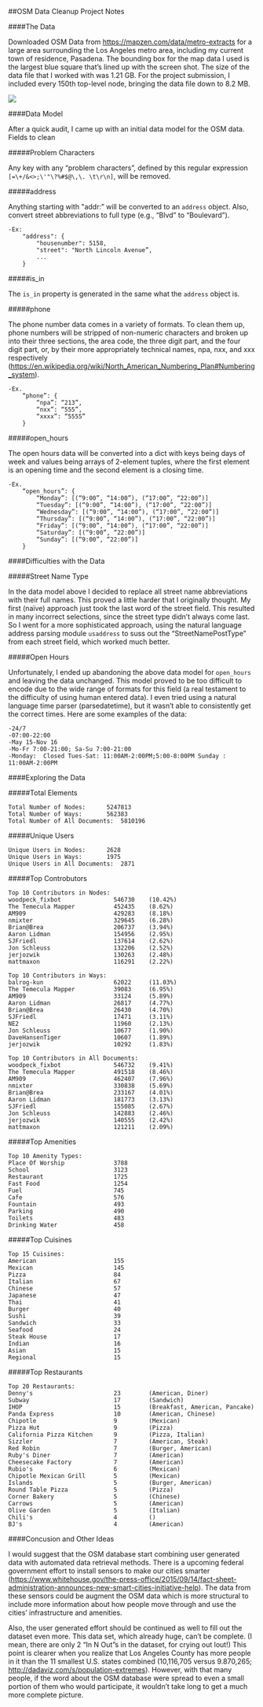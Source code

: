 ##OSM Data Cleanup Project Notes

####The Data

Downloaded OSM Data from https://mapzen.com/data/metro-extracts for a large area surrounding the Los Angeles metro area, including my current town of residence, Pasadena. The bounding box for the map data I used is the largest blue square that’s lined up with the screen shot. The size of the data file that I worked with was 1.21 GB. For the project submission, I included every 150th top-level node, bringing the data file down to 8.2 MB.

<img src="los-angeles_california.png">

####Data Model

After a quick audit, I came up with an initial data model for the OSM data. Fields to clean

#####Problem Characters

Any key with any “problem characters”, defined by this regular expression ```[=\+/&<>;\'"\?%#$@\,\. \t\r\n]```, will be removed.

#####address
	
Anything starting with "addr:” will be converted to an `address` object. Also, convert street abbreviations to full type (e.g., “Blvd” to “Boulevard”).
```
-Ex: 
	"address": {
	    "housenumber": 5158,
	    "street": "North Lincoln Avenue”,
	    ...
	}
```

#####is_in

The `is_in` property is generated in the same what the `address` object is.

#####phone

The phone number data comes in a variety of formats. To clean them up, phone numbers will be stripped of non-numeric characters and broken up into their three sections, the area code, the three digit part, and the four digit part, or, by their more appropriately technical names, npa, nxx, and xxx respectively (https://en.wikipedia.org/wiki/North_American_Numbering_Plan#Numbering_system).
```
-Ex.
	“phone”: {
	    “npa”: “213”,
	    “nxx”: “555”,
	    “xxxx”: “5555”
	}
```

#####open_hours

The open hours data will be converted into a dict with keys being days of week and values being arrays of 2-element tuples, where the first element is an opening time and the second element is a closing time.
```
-Ex.
	“open_hours”: {
	    “Monday”: [(“9:00”, “14:00”), (“17:00”, “22:00”)]
	    “Tuesday”: [(“9:00”, “14:00”), (“17:00”, “22:00”)]
	    “Wednesday”: [(“9:00”, “14:00”), (“17:00”, “22:00”)]
	    “Thursday”: [(“9:00”, “14:00”), (“17:00”, “22:00”)]
	    “Friday”: [(“9:00”, “14:00”), (“17:00”, “22:00”)]
	    “Saturday”: [(“9:00”, “22:00”)]
	    “Sunday”: [(“9:00”, “22:00”)]
	}
```


####Difficulties with the Data

#####Street Name Type

In the data model above I decided to replace all street name abbreviations with their full names. This proved a little harder that I originally thought. My first (naïve) approach just took the last word of the street field. This resulted in many incorrect selections, since the street type didn’t always come last. So I went for a more sophisticated approach, using the natural language address parsing module `usaddress` to suss out the “StreetNamePostType” from each street field, which worked much better.

#####Open Hours

Unfortunately, I ended up abandoning the above data model for `open_hours` and leaving the data unchanged. This model proved to be too difficult to encode due to the wide range of formats for this field (a real testament to the difficulty of using human entered data).  I even tried using a natural language time parser (parsedatetime), but it wasn’t able to consistently get the correct times. Here are some examples of the data:
```
-24/7
-07:00-22:00
-May 15-Nov 16
-Mo-Fr 7:00-21:00; Sa-Su 7:00-21:00
-Monday:  Closed Tues-Sat: 11:00AM-2:00PM;5:00-8:00PM Sunday :   11:00AM-2:00PM
```

####Exploring the Data

#####Total Elements

```
Total Number of Nodes:		5247813
Total Number of Ways:		562383
Total Number of All Documents:	5810196
```

#####Unique Users

```
Unique Users in Nodes:		2628
Unique Users in Ways:		1975
Unique Users in All Documents:	2871
```

#####Top Controbutors

```
Top 10 Contributors in Nodes:
woodpeck_fixbot               546730    (10.42%)
The Temecula Mapper           452435    (8.62%)
AM909                         429283    (8.18%)
nmixter                       329645    (6.28%)
Brian@Brea                    206737    (3.94%)
Aaron Lidman                  154956    (2.95%)
SJFriedl                      137614    (2.62%)
Jon Schleuss                  132206    (2.52%)
jerjozwik                     130263    (2.48%)
mattmaxon                     116291    (2.22%)

Top 10 Contributors in Ways:
balrog-kun                    62022     (11.03%)
The Temecula Mapper           39083     (6.95%)
AM909                         33124     (5.89%)
Aaron Lidman                  26817     (4.77%)
Brian@Brea                    26430     (4.70%)
SJFriedl                      17471     (3.11%)
NE2                           11960     (2.13%)
Jon Schleuss                  10677     (1.90%)
DaveHansenTiger               10607     (1.89%)
jerjozwik                     10292     (1.83%)

Top 10 Contributors in All Documents:
woodpeck_fixbot               546732    (9.41%)
The Temecula Mapper           491518    (8.46%)
AM909                         462407    (7.96%)
nmixter                       330838    (5.69%)
Brian@Brea                    233167    (4.01%)
Aaron Lidman                  181773    (3.13%)
SJFriedl                      155085    (2.67%)
Jon Schleuss                  142883    (2.46%)
jerjozwik                     140555    (2.42%)
mattmaxon                     121211    (2.09%)
```

#####Top Amenities

```
Top 10 Amenity Types:
Place Of Worship              3788      
School                        3123      
Restaurant                    1725      
Fast Food                     1254      
Fuel                          745       
Cafe                          576       
Fountain                      493       
Parking                       490       
Toilets                       483       
Drinking Water                458    
```

#####Top Cuisines

```
Top 15 Cuisines:
American                      155       
Mexican                       145       
Pizza                         84        
Italian                       67        
Chinese                       57        
Japanese                      47        
Thai                          41        
Burger                        40        
Sushi                         39        
Sandwich                      33        
Seafood                       24        
Steak House                   17        
Indian                        16        
Asian                         15        
Regional                      15        
```

#####Top Restaurants

```
Top 20 Restaurants:
Denny's                       23        (American, Diner)
Subway                        17        (Sandwich)
IHOP                          15        (Breakfast, American, Pancake)
Panda Express                 10        (American, Chinese)
Chipotle                      9         (Mexican)
Pizza Hut                     9         (Pizza)
California Pizza Kitchen      9         (Pizza, Italian)
Sizzler                       7         (American, Steak)
Red Robin                     7         (Burger, American)
Ruby's Diner                  7         (American)
Cheesecake Factory            7         (American)
Rubio's                       6         (Mexican)
Chipotle Mexican Grill        5         (Mexican)
Islands                       5         (Burger, American)
Round Table Pizza             5         (Pizza)
Corner Bakery                 5         (Chinese)
Carrows                       5         (American)
Olive Garden                  5         (Italian)
Chili's                       4         ()
BJ's                          4         (American)
```

####Concusion and Other Ideas

I would suggest that the OSM database start combining user generated data with automated data retrieval methods. There is a upcoming federal government effort to install sensors to make our cities smarter (https://www.whitehouse.gov/the-press-office/2015/09/14/fact-sheet-administration-announces-new-smart-cities-initiative-help). The data from these sensors could be augment the OSM data which is more structural to include more information about how people move through and use the cities’ infrastructure and amenities.

Also, the user generated effort should be continued as well to fill out the dataset even more. This data set, which already huge, can’t be complete. (I mean, there are only 2 “In N Out”s in the dataset, for crying out lout!) This point is clearer when you realize that Los Angeles County has more people in it than the 11 smallest U.S. states combined (10,116,705 versus 9.870,265; http://dadaviz.com/s/population-extremes). However, with that many people, if the word about the OSM database were spread to even a small portion of them who would participate, it wouldn’t take long to get a much more complete picture.